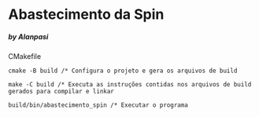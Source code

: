 # Abastecimento da Spin
##### by Alanpasi

CMakefile
```
cmake -B build /* Configura o projeto e gera os arquivos de build
```
```
make -C build /* Executa as instruções contidas nos arquivos de build gerados para compilar e linkar
```
```
build/bin/abastecimento_spin /* Executar o programa
```
